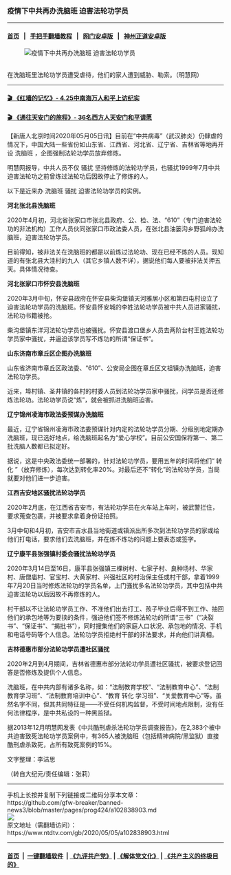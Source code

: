 ### 疫情下中共再办洗脑班 迫害法轮功学员
------------------------

#### [首页](https://github.com/gfw-breaker/banned-news3/blob/master/README.md) &nbsp;&nbsp;|&nbsp;&nbsp; [手把手翻墙教程](https://github.com/gfw-breaker/guides/wiki) &nbsp;&nbsp;|&nbsp;&nbsp; [网门安卓版](https://github.com/oGate2/oGate) &nbsp;&nbsp;|&nbsp;&nbsp; [神州正道安卓版](https://github.com/SzzdOgate/update) 



<div><div class="featured_image">
 <figure>
  <img alt="疫情下中共再办洗脑班 迫害法轮功学员" src="https://i.ntdtv.com/assets/uploads/2020/05/2020-05-05_082626.jpg"/>
 </figure><br/>
 <span class="caption">
  在洗脑班里法轮功学员遭受虐待，他们的家人遭到威胁、勒索。（明慧网）
 </span>
</div>
</div><hr/>

#### [ 🎬  《红墙的记忆》- 4.25中南海万人和平上访纪实](http://141.164.39.94:10000/videos/legend/425.html)

 #### [ 🎬  《通往天安门的旅程》- 36名西方人天安门和平请愿 ](http://141.164.39.94:10000/videos/legend/JTT.html)

<div><div class="post_content" itemprop="articleBody">
 <p>
  【新唐人北京时间2020年05月05日讯】目前在“中共病毒”（武汉肺炎）仍肆虐的情况下，中国大陆一些省份如山东省、江西省、河北省、辽宁省、吉林省等地再开设
  <ok href="https://www.ntdtv.com/gb/洗脑班.htm">
   洗脑班
  </ok>
  ，企图强制法轮功学员放弃修炼。
 </p>
 <p>
  明慧网报导，中共人员不仅
  <ok href="https://www.ntdtv.com/gb/骚扰.htm">
   骚扰
  </ok>
  坚持修炼的法轮功学员，也骚扰1999年7月中共迫害法轮功之前曾炼过法轮功后因故停止了修炼的人。
 </p>
 <p>
  以下是近来办
  <ok href="https://www.ntdtv.com/gb/洗脑班.htm">
   洗脑班
  </ok>
  <ok href="https://www.ntdtv.com/gb/骚扰.htm">
   骚扰
  </ok>
  迫害法轮功学员的实例。
 </p>
 <p>
  <strong>
   河北张北县洗脑班
  </strong>
 </p>
 <p>
  2020年4月初，河北省张家口市张北县政府、公、检、法、“610”（专门迫害法轮功的非法机构）工作人员伙同张家口市政法委人员，在张北县油篓沟乡野狐岭办洗脑班，迫害法轮功学员。
 </p>
 <p>
  目前得知，被非法关在洗脑班的都是以前炼过法轮功、现在已经不炼的人员。现知道的有张北县大洼村的九人（其它乡镇人数不详），据说他们每人要被非法关押五天。具体情况待查。
 </p>
 <p>
  <strong>
   河北张家口市怀安县洗脑班
  </strong>
 </p>
 <p>
  2020年3月中旬，怀安县政府在怀安县柴沟堡镇天河雅居小区和第四屯村设立了迫害法轮功学员的洗脑班。怀安县怀安城的李姓法轮功学员被中共人员进家骚扰，法轮功书籍被抢。
 </p>
 <p>
  柴沟堡镇东洋河法轮功学员也被骚扰。怀安县渡口堡乡人员去两阶台村王姓法轮功学员家中骚扰，并逼迫该学员写不炼功的所谓“保证书”。
 </p>
 <p>
  <strong>
   山东济南市章丘区企图办洗脑班
  </strong>
 </p>
 <p>
  山东省济南市章丘区政法委、“610”、公安局企图在章丘区文祖镇办洗脑班，迫害法轮功学员。
 </p>
 <p>
  近来，埠村镇、圣井镇的各村的村委人员到法轮功学员家中骚扰，问学员是否还修炼法轮功。法轮功学员说“炼”，就会被抓进洗脑班迫害。
 </p>
 <p>
  <strong>
   辽宁锦州凌海市政法委预谋办洗脑班
  </strong>
 </p>
 <p>
  最近，辽宁省锦州凌海市政法委预谋针对内定的法轮功学员分期、分级别地定期办洗脑班，现已选好地点，给洗脑班起名为“爱心学校”。目前公安国保将第一、第二批洗脑人数都已拟定好。
 </p>
 <p>
  据说，这是中央政法委统一部署的，针对法轮功学员，要用五年的时间将他们“
  <ok href="https://www.ntdtv.com/gb/转化.htm">
   转化
  </ok>
  ”（放弃修炼），每次达到转化率20%。对最后还不“转化”的法轮功学员，当局就要对他们进一步迫害。
 </p>
 <p>
  <strong>
   江西吉安地区骚扰法轮功学员
  </strong>
 </p>
 <p>
  2020年2月底，在江西省吉安市，有法轮功学员在火车站上车时，被武警拦住，要求蒐查包裹，并被要求拿着身份证拍照。
 </p>
 <p>
  3月中旬和4月初，吉安市吉水县当地街道或镇派出所多次到法轮功学员的家或给他们打电话，要求他们去洗脑班，并在炼不炼功的问题上要表态或签字。
 </p>
 <p>
  <strong>
   辽宁康平县张强镇村委会骚扰法轮功学员
  </strong>
 </p>
 <p>
  2020年3月14日至16日，康平县张强镇三棵树村、七家子村、良种场村、华家村、唐僧庙村、官宝村、大黄家村、兴强社区的村治保主任或村干部，拿着1999年7月20日当时修炼法轮功的学员名单，上门骚扰多名法轮功学员，其中包括中共迫害法轮功以后因故不再修炼的人。
 </p>
 <p>
  村干部以不让法轮功学员工作、不准他们出去打工、孩子毕业后得不到工作、抽回他们的承包地等为要挟的条件，强迫他们签不修炼法轮功的所谓“三书”（“决裂书”、“保证书”、“揭批书”），同时搜集他们的家庭人口状况、承包地的情况、手机和电话号码等个人信息。法轮功学员拒绝村干部的非法要求，并向他们讲真相。
 </p>
 <p>
  <strong>
   吉林德惠市部分法轮功学员遭社区骚扰
  </strong>
 </p>
 <p>
  2020年2月到4月期间，吉林省德惠市部分法轮功学员遭社区骚扰，被要求登记回答是否修炼及提供个人信息。
 </p>
 <p>
  洗脑班，在中共内部有诸多名称，如：“法制教育学校”、“法制教育中心”、“法制教育学习班”、“法制教育培训中心”、“教育
  <ok href="https://www.ntdtv.com/gb/转化.htm">
   转化
  </ok>
  学习班”、“关爱教育中心”等。虽然名字不同，但其共同特征是——不受任何机构监督，不受时间地点限制，没有任何法律程序，是中共私设的一种黑监狱。
 </p>
 <p>
  据2013年12月明慧网发表《中共酷刑虐杀法轮功学员调查报告》，在2,383个被中共迫害致死法轮功学员案例中，有365人被洗脑班（包括精神病院/黑监狱）直接酷刑虐杀致死，占所有致死案例的15%。
 </p>
 <p>
  文字整理：李洁思
 </p>
 <p>
  （转自大纪元/责任编辑：张莉）
 </p>
 <div class="single_ad">
 </div>
</div>
</div>
<hr/>
手机上长按并复制下列链接或二维码分享本文章：<br/>
https://github.com/gfw-breaker/banned-news3/blob/master/pages/prog424/a102838903.md <br/>
<a href='https://github.com/gfw-breaker/banned-news3/blob/master/pages/prog424/a102838903.md'><img src='https://github.com/gfw-breaker/banned-news3/blob/master/pages/prog424/a102838903.md.png'/></a> <br/>
原文地址（需翻墙访问）：https://www.ntdtv.com/gb/2020/05/05/a102838903.html


------------------------
#### [首页](https://github.com/gfw-breaker/banned-news3/blob/master/README.md) &nbsp;|&nbsp; [一键翻墙软件](https://github.com/gfw-breaker/nogfw/blob/master/README.md) &nbsp;| [《九评共产党》](https://github.com/gfw-breaker/9ping.md/blob/master/README.md#九评之一评共产党是什么) | [《解体党文化》](https://github.com/gfw-breaker/jtdwh.md/blob/master/README.md) | [《共产主义的终极目的》](https://github.com/gfw-breaker/gczydzjmd.md/blob/master/README.md)


<img src='http://gfw-breaker.win/banned-news3/pages/prog424/a102838903.md' width='0px' height='0px'/>